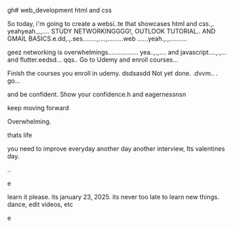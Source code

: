gh# web_development
html and css

So today, i'm going to create a websi..te that showcases html and css.,.
yeahyeah.,.,....
STUDY NETWORKINGGGG!, OUTLOOK TUTORIAL.. AND GMAIL BASICS.e.dd,.,.ses........,....,.........web
......yeah.,.,..........

geez networking is overwhelmings.................
yea..,.,....
and javascript....,.,...
and flutter.eedsd...
qqs..
Go to Udemy and enroll courses...

Finish the courses you enroll in udemy.
dsdsasdd
Not yet done. .dvvm..
.
go...

and be confident.
Show your confidence.h
and eagernessnsn

keep moving forward

Overwhelming.

thats life

you need to improve everyday
another day another interview, Its valentines day.

..

e










learn it please. its january 23, 2025. its never too late to learn new things.
dance, edit videos, etc

e 
